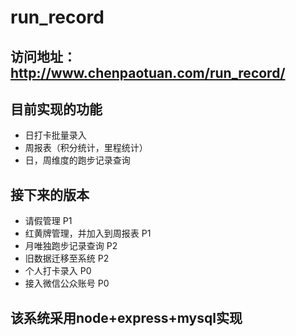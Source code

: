 # run_record

## 访问地址：http://www.chenpaotuan.com/run_record/

## 目前实现的功能
  - 日打卡批量录入
  - 周报表（积分统计，里程统计）
  - 日，周维度的跑步记录查询

## 接下来的版本
  - 请假管理 P1
  - 红黄牌管理，并加入到周报表 P1
  - 月唯独跑步记录查询 P2
  - 旧数据迁移至系统 P2
  - 个人打卡录入 P0
  - 接入微信公众账号 P0

## 该系统采用node+express+mysql实现

